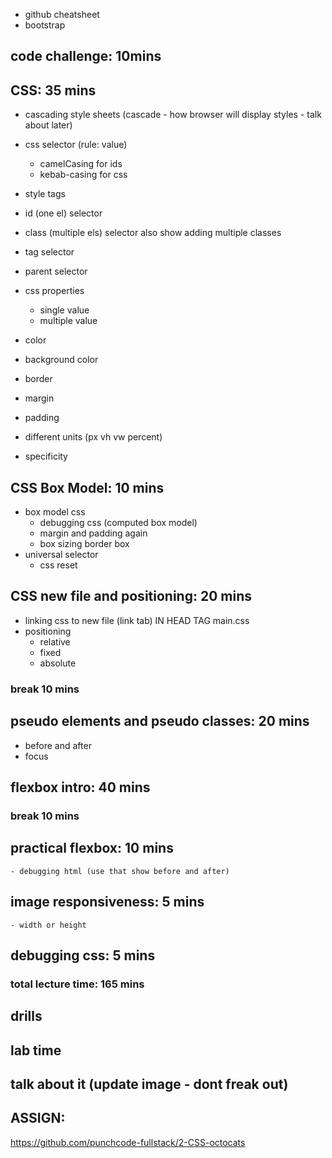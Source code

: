 - github cheatsheet
- bootstrap

## code challenge: 10mins

## CSS: 35 mins

- cascading style sheets (cascade - how browser will display styles - talk about later)
- css selector (rule: value)
    - camelCasing for ids
    - kebab-casing for css

- style tags
- id (one el) selector
- class (multiple els) selector also show adding multiple classes
- tag selector
- parent selector

- css properties
    - single value
    - multiple value
- color
- background color
- border
- margin
- padding
- different units (px vh vw percent)

- specificity

## CSS Box Model: 10 mins

- box model css
    - debugging css (computed box model)
    - margin and padding again
    - box sizing border box
- universal selector
    - css reset


## CSS new file and positioning: 20 mins
- linking css to new file (link tab) IN HEAD TAG main.css
- positioning
    - relative
    - fixed
    - absolute

### break 10 mins

## pseudo elements and pseudo classes: 20 mins
- before and after
- focus

## flexbox intro: 40 mins

### break 10 mins

## practical flexbox: 10 mins
    - debugging html (use that show before and after)

## image responsiveness: 5 mins
    - width or height

## debugging css: 5 mins

### total lecture time: 165 mins

## drills
## lab time

## talk about it (update image - dont freak out)

## ASSIGN:
https://github.com/punchcode-fullstack/2-CSS-octocats